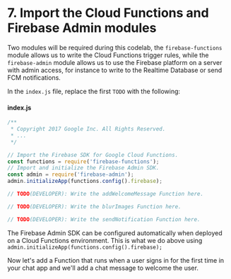 # 7. Import the Cloud Functions and Firebase Admin modules

Two modules will be required during this codelab, the `firebase-functions` module allows us to write the Cloud Functions trigger rules, while the `firebase-admin` module allows us to use the Firebase platform on a server with admin access, for instance to write to the Realtime Database or send FCM notifications.

In the `index.js` file, replace the first `TODO` with the following:

#### index.js

```javascript
/**
 * Copyright 2017 Google Inc. All Rights Reserved.
 * ...
 */

// Import the Firebase SDK for Google Cloud Functions.
const functions = require('firebase-functions');
// Import and initialize the Firebase Admin SDK.
const admin = require('firebase-admin');
admin.initializeApp(functions.config().firebase);

// TODO(DEVELOPER): Write the addWelcomeMessage Function here.

// TODO(DEVELOPER): Write the blurImages Function here.

// TODO(DEVELOPER): Write the sendNotification Function here.
```

The Firebase Admin SDK can be configured automatically when deployed on a Cloud Functions environment. This is what we do above using `admin.initializeApp(functions.config().firebase);`

Now let's add a Function that runs when a user signs in for the first time in your chat app and we'll add a chat message to welcome the user.